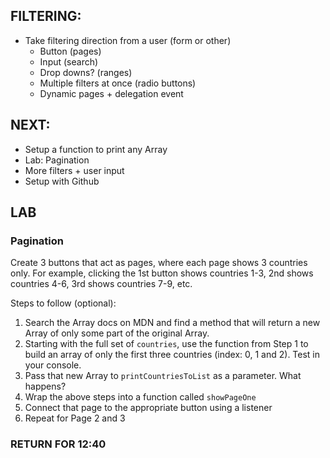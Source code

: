 ## FILTERING:
- Take filtering direction from a user (form or other)
  - Button (pages)
  - Input (search)
  - Drop downs? (ranges)
  - Multiple filters at once (radio buttons)
  - Dynamic pages + delegation event


## NEXT:
- Setup a function to print any Array
- Lab: Pagination
- More filters + user input
- Setup with Github


## LAB

### Pagination
Create 3 buttons that act as pages, where each page shows 3 countries only. For example, clicking the 1st button shows countries 1-3, 2nd shows countries 4-6, 3rd shows countries 7-9, etc.

Steps to follow (optional):

1. Search the Array docs on MDN and find a method that will return a new Array of only some part of the original Array. 
2. Starting with the full set of `countries`, use the function from Step 1 to build an array of only the first three countries (index: 0, 1 and 2). Test in your console.
3. Pass that new Array to `printCountriesToList` as a parameter. What happens?
4. Wrap the above steps into a function called `showPageOne`
5. Connect that page to the appropriate button using a listener
6. Repeat for Page 2 and 3

### RETURN FOR 12:40
